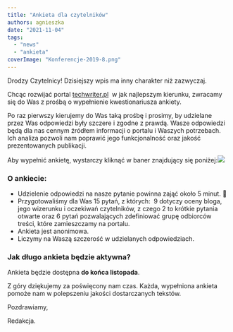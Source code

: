 ```yaml
---
title: "Ankieta dla czytelników"
authors: agnieszka
date: "2021-11-04"
tags:
  - "news"
  - "ankieta"
coverImage: "Konferencje-2019-8.png"
---
```


Drodzy Czytelnicy! Dzisiejszy wpis ma inny charakter niż zazwyczaj.

<!--truncate-->

Chcąc rozwijać portal [techwriter.pl](http://techwriter.pl/)  w jak najlepszym
kierunku, zwracamy się do Was z prośbą o wypełnienie kwestionariusza ankiety.

Po raz pierwszy kierujemy do Was taką prośbę i prosimy, by udzielane przez Was
odpowiedzi były szczere i zgodne z prawdą. Wasze odpowiedzi będą dla nas cennym
źródłem informacji o portalu i Waszych potrzebach. Ich analiza pozwoli nam
poprawić jego funkcjonalność oraz jakość prezentowanych publikacji.

Aby wypełnić ankietę, wystarczy kliknąć w baner znajdujący się
poniżej:[![](images/kliknij-aby-wypełnić-ankietę.png)](https://forms.gle/WtwPvXRG9dn4B7uZ6)

### O ankiecie:

- Udzielenie odpowiedzi na nasze pytanie powinna zająć około 5 minut. 🙂
- Przygotowaliśmy dla Was 15 pytań, z których:  9 dotyczy oceny bloga, jego
  wizerunku i oczekiwań czytelników, z czego 2 to krótkie pytania otwarte oraz 6
  pytań pozwalających zdefiniować grupę odbiorców treści, które zamieszczamy na
  portalu.
- Ankieta jest anonimowa.
- Liczymy na Waszą szczerość w udzielanych odpowiedziach.

### Jak długo ankieta będzie aktywna?

Ankieta będzie dostępna **do końca listopada**.

Z góry dziękujemy za poświęcony nam czas. Każda, wypełniona ankieta pomoże nam w
polepszeniu jakości dostarczanych tekstów.

Pozdrawiamy,

Redakcja.
